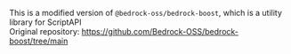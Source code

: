 This is a modified version of `@bedrock-oss/bedrock-boost`, which is a utility library for ScriptAPI  
Original repository: https://github.com/Bedrock-OSS/bedrock-boost/tree/main  
